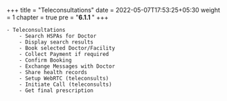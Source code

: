 +++
title = "Teleconsultations"
date = 2022-05-07T17:53:25+05:30
weight = 1
chapter = true
pre = "<b>6.1.1 </b>"
+++


	- Teleconsultations 
		- Search HSPAs for Doctor
		- Display search results 
		- Book selected Doctor/Facility
		- Collect Payment if required
		- Confirm Booking
		- Exchange Messages with Doctor
		- Share health records 
		- Setup WebRTC (teleconsults)
		- Initiate Call (teleconsults)
		- Get final prescription


